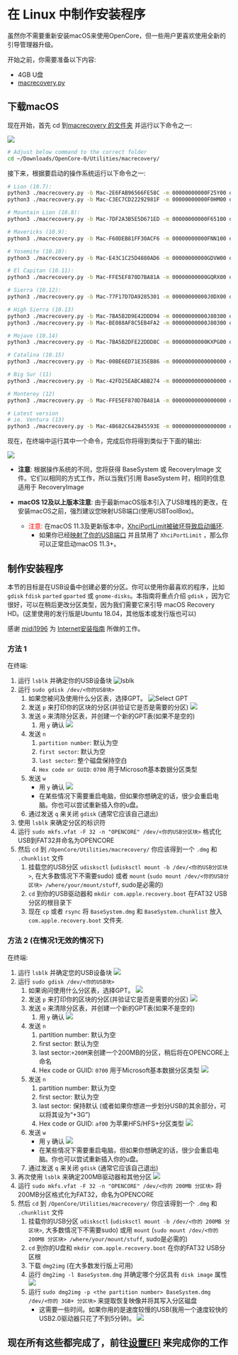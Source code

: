 # 在 Linux 中制作安装程序

虽然你不需要重新安装macOS来使用OpenCore，但一些用户更喜欢使用全新的引导管理器升级。

开始之前，你需要准备以下内容:

* 4GB U盘
* [macrecovery.py](https://github.com/acidanthera/OpenCorePkg/releases)
  
## 下载macOS

现在开始，首先 cd 到[macrecovery 的文件夹](https://github.com/acidanthera/OpenCorePkg/releases) 并运行以下命令之一:

![](../images/installer-guide/legacy-mac-install-md/macrecovery.png)

```sh
# Adjust below command to the correct folder
cd ~/Downloads/OpenCore-0/Utilities/macrecovery/
```

接下来，根据要启动的操作系统运行以下命令之一:

```sh
# Lion (10.7):
python3 ./macrecovery.py -b Mac-2E6FAB96566FE58C -m 00000000000F25Y00 download
python3 ./macrecovery.py -b Mac-C3EC7CD22292981F -m 00000000000F0HM00 download

# Mountain Lion (10.8):
python3 ./macrecovery.py -b Mac-7DF2A3B5E5D671ED -m 00000000000F65100 download

# Mavericks (10.9):
python3 ./macrecovery.py -b Mac-F60DEB81FF30ACF6 -m 00000000000FNN100 download

# Yosemite (10.10):
python3 ./macrecovery.py -b Mac-E43C1C25D4880AD6 -m 00000000000GDVW00 download

# El Capitan (10.11):
python3 ./macrecovery.py -b Mac-FFE5EF870D7BA81A -m 00000000000GQRX00 download

# Sierra (10.12):
python3 ./macrecovery.py -b Mac-77F17D7DA9285301 -m 00000000000J0DX00 download

# High Sierra (10.13)
python3 ./macrecovery.py -b Mac-7BA5B2D9E42DDD94 -m 00000000000J80300 download
python3 ./macrecovery.py -b Mac-BE088AF8C5EB4FA2 -m 00000000000J80300 download

# Mojave (10.14)
python3 ./macrecovery.py -b Mac-7BA5B2DFE22DDD8C -m 00000000000KXPG00 download

# Catalina (10.15)
python3 ./macrecovery.py -b Mac-00BE6ED71E35EB86 -m 00000000000000000 download

# Big Sur (11)
python3 ./macrecovery.py -b Mac-42FD25EABCABB274 -m 00000000000000000 download

# Monterey (12)
python3 ./macrecovery.py -b Mac-FFE5EF870D7BA81A -m 00000000000000000 download

# Latest version
# ie. Ventura (13)
python3 ./macrecovery.py -b Mac-4B682C642B45593E -m 00000000000000000 download
```

现在，在终端中运行其中一个命令，完成后你将得到类似于下面的输出:

![](../images/installer-guide/legacy-mac-install-md/download-done.png)

* **注意**: 根据操作系统的不同，您将获得 BaseSystem 或 RecoveryImage 文件。它们以相同的方式工作，所以当我们引用 BaseSystem 时，相同的信息适用于 RecoveryImage

* **macOS 12及以上版本注意**: 由于最新macOS版本引入了USB堆栈的更改，在安装macOS之前，强烈建议您映射USB端口(使用USBToolBox)。
  * <span style="color:red"> 注意: </span> 在macOS 11.3及更新版本中，[XhciPortLimit被破坏导致启动循环](https://github.com/dortania/bugtracker/issues/162).
    * 如果你已经[映射了你的USB端口](https://sumingyd.github.io/OpenCore-Post-Install/usb/) 并且禁用了 `XhciPortLimit` ，那么你可以正常启动macOS 11.3+。

## 制作安装程序

本节的目标是在USB设备中创建必要的分区。你可以使用你最喜欢的程序，比如`gdisk` `fdisk` `parted` `gparted` 或 `gnome-disks`。本指南将重点介绍 `gdisk` ，因为它很好，可以在稍后更改分区类型，因为我们需要它来引导 macOS Recovery HD。(这里使用的发行版是Ubuntu 18.04，其他版本或发行版也可以)

感谢 [midi1996](https://github.com/midi1996) 为 [Internet安装指南](https://midi1996.github.io/hackintosh-internet-install-gitbook/) 所做的工作。

### 方法 1

在终端:

1. 运行 `lsblk` 并确定你的USB设备块
  ![lsblk](../images/installer-guide/linux-install-md/unknown-5.png)
2. 运行 `sudo gdisk /dev/<你的USB块>`
   1. 如果您被问及使用什么分区表，选择GPT。
      ![Select GPT](../images/installer-guide/linux-install-md/unknown-6.png)
   2. 发送 `p` 来打印你的区块的分区\(并验证它是否是需要的分区\)
      ![](../images/installer-guide/linux-install-md/unknown-13.png)
   3. 发送 `o` 来清除分区表，并创建一个新的GPT表(如果不是空的)
      1. 用 `y` 确认
         ![](../images/installer-guide/linux-install-md/unknown-8.png)
   4. 发送 `n`
      1. `partition number`: 默认为空
      2. `first sector`: 默认为空
      3. `last sector`: 整个磁盘保持空白
      4. `Hex code or GUID`: `0700` 用于Microsoft基本数据分区类型
   5. 发送 `w`
      * 用 `y` 确认
      ![](../images/installer-guide/linux-install-md/unknown-9.png)
      * 在某些情况下需要重启电脑，但如果你想确定的话，很少会重启电脑。你也可以尝试重新插入你的u盘。
   6. 通过发送 `q` 来关闭 `gdisk` (通常它应该自己退出)
3. 使用 `lsblk` 来确定分区的标识符
4. 运行 `sudo mkfs.vfat -F 32 -n "OPENCORE" /dev/<你的USB分区块>` 格式化USB到FAT32并命名为OPENCORE
5. 然后 `cd` 到 `/OpenCore/Utilities/macrecovery/` 你应该得到一个 `.dmg` 和 `.chunklist` 文件
   1. 挂载您的USB分区 `udisksctl` (`udisksctl mount -b /dev/<你的USB分区块>`, 在大多数情况下不需要sudo) 或者 `mount` (`sudo mount /dev/<你的USB分区块> /where/your/mount/stuff`, sudo是必需的)
   2. `cd` 到你的USB驱动器和 `mkdir com.apple.recovery.boot` 在FAT32 USB分区的根目录下
   3. 现在 `cp` 或者 `rsync` 将 `BaseSystem.dmg` 和 `BaseSystem.chunklist` 放入 `com.apple.recovery.boot` 文件夹.

### 方法 2 (在情况1无效的情况下)

在终端:

1. 运行 `lsblk` 并确定您的USB设备块
   ![](../images/installer-guide/linux-install-md/unknown-11.png)
2. 运行 `sudo gdisk /dev/<你的USB块>`
   1. 如果询问使用什么分区表，选择GPT。
      ![](../images/installer-guide/linux-install-md/unknown-12.png)
   2. 发送 `p` 来打印你的区块的分区\(并验证它是否是需要的分区\)
      ![](../images/installer-guide/linux-install-md/unknown-13.png)
   3. 发送 `o` 来清除分区表，并创建一个新的GPT表(如果不是空的)
      1. 用 `y` 确认
         ![](../images/installer-guide/linux-install-md/unknown-14.png)
   4. 发送 `n`
      1. partition number: 默认为空
      2. first sector: 默认为空
      3. last sector:`+200M`来创建一个200MB的分区，稍后将在OPENCORE上命名
      4. Hex code or GUID: `0700` 用于Microsoft基本数据分区类型
      ![](../images/installer-guide/linux-install-md/unknown-15.png)
   5. 发送 `n`
      1. partition number: 默认为空
      2. first sector: 默认为空
      3. last sector: 保持默认 \(或者如果你想进一步划分USB的其余部分，可以将其设为“+3G”\)
      4. Hex code or GUID: `af00` 为苹果HFS/HFS+分区类型
      ![](../images/installer-guide/linux-install-md/unknown-16.png)
   6. 发送 `w`
      * 用 `y` 确认
      ![](../images/installer-guide/linux-install-md/unknown-17.png)
      * 在某些情况下需要重启电脑，但如果你想确定的话，很少会重启电脑。你也可以尝试重新插入你的u盘。
   7. 通过发送 `q` 来关闭 `gdisk` (通常它应该自己退出)
3. 再次使用 `lsblk` 来确定200MB驱动器和其他分区
   ![](../images/installer-guide/linux-install-md/unknown-18.png)
4. 运行 `sudo mkfs.vfat -F 32 -n "OPENCORE" /dev/<你的 200MB 分区块>` 将200MB分区格式化为FAT32，命名为OPENCORE
5. 然后 `cd` 到 `/OpenCore/Utilities/macrecovery/` 你应该得到一个 `.dmg` 和 `.chunklist` 文件
   1. 挂载你的USB分区 `udisksctl` (`udisksctl mount -b /dev/<你的 200MB 分区块>`, 大多数情况下不需要sudo) 或用 `mount` (`sudo mount /dev/<你的 200MB 分区块> /where/your/mount/stuff`, sudo是必需的)
   2. `cd` 到你的U盘和 `mkdir com.apple.recovery.boot` 在你的FAT32 USB分区根
   3. 下载 `dmg2img` (在大多数发行版上可用)
   4. 运行 `dmg2img -l BaseSystem.dmg` 并确定哪个分区具有 `disk image` 属性
      ![](../images/installer-guide/linux-install-md/unknown-20.png)
   5. 运行 `sudo dmg2img -p <the partition number> BaseSystem.dmg /dev/<你的 3GB+ 分区块>` 来提取恢复映像并将其写入分区磁盘
      * 这需要一些时间。如果你用的是速度较慢的USB(我用一个速度较快的USB2.0驱动器只花了不到5分钟)。
      ![](../images/installer-guide/linux-install-md/unknown-21.png)

## 现在所有这些都完成了，前往[设置EFI](./opencore-efi.md) 来完成你的工作
